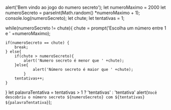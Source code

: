 alert('Bem vindo ao jogo do numero secreto');
let numeroMaximo = 2000
let numeroSecreto = parseInt(Math.random() *numeroMaximo + 1);
console.log(numeroSecreto);
let chute;
let tentativas = 1;

while(numeroSecreto != chute){
    chute = prompt('Escolha um número entre 1 e ' +numeroMaximo);

    if(numeroSecreto == chute) {
        break;
    } else{
        if(chute > numeroSecreto){
            alert('Numero secreto é menor que ' +chute);
        }else{
                alert('Número secreto é maior que ' +chute);
            }
        tentativas++;
    }

}
let palavraTentativa = tentativas > 1 ? 'tentativas' : 'tentativa'
alert(`Você descobriu o número secreto ${numeroSecreto} com ${tentativas} ${palavraTentativa}`);
